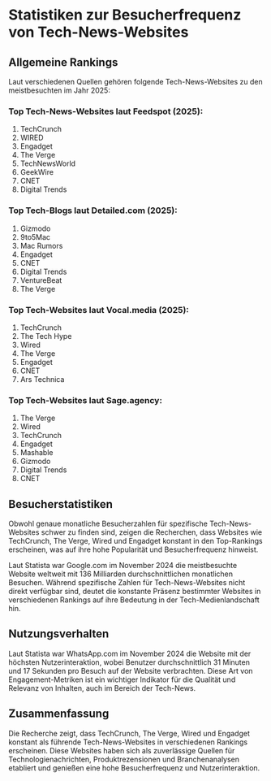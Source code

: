 # Statistiken zur Besucherfrequenz von Tech-News-Websites

## Allgemeine Rankings

Laut verschiedenen Quellen gehören folgende Tech-News-Websites zu den meistbesuchten im Jahr 2025:

### Top Tech-News-Websites laut Feedspot (2025):
1. TechCrunch
2. WIRED
3. Engadget
4. The Verge
5. TechNewsWorld
6. GeekWire
7. CNET
8. Digital Trends

### Top Tech-Blogs laut Detailed.com (2025):
1. Gizmodo
2. 9to5Mac
3. Mac Rumors
4. Engadget
5. CNET
6. Digital Trends
7. VentureBeat
8. The Verge

### Top Tech-Websites laut Vocal.media (2025):
1. TechCrunch
2. The Tech Hype
3. Wired
4. The Verge
5. Engadget
6. CNET
7. Ars Technica

### Top Tech-Websites laut Sage.agency:
1. The Verge
2. Wired
3. TechCrunch
4. Engadget
5. Mashable
6. Gizmodo
7. Digital Trends
8. CNET

## Besucherstatistiken

Obwohl genaue monatliche Besucherzahlen für spezifische Tech-News-Websites schwer zu finden sind, zeigen die Recherchen, dass Websites wie TechCrunch, The Verge, Wired und Engadget konstant in den Top-Rankings erscheinen, was auf ihre hohe Popularität und Besucherfrequenz hinweist.

Laut Statista war Google.com im November 2024 die meistbesuchte Website weltweit mit 136 Milliarden durchschnittlichen monatlichen Besuchen. Während spezifische Zahlen für Tech-News-Websites nicht direkt verfügbar sind, deutet die konstante Präsenz bestimmter Websites in verschiedenen Rankings auf ihre Bedeutung in der Tech-Medienlandschaft hin.

## Nutzungsverhalten

Laut Statista war WhatsApp.com im November 2024 die Website mit der höchsten Nutzerinteraktion, wobei Benutzer durchschnittlich 31 Minuten und 17 Sekunden pro Besuch auf der Website verbrachten. Diese Art von Engagement-Metriken ist ein wichtiger Indikator für die Qualität und Relevanz von Inhalten, auch im Bereich der Tech-News.

## Zusammenfassung

Die Recherche zeigt, dass TechCrunch, The Verge, Wired und Engadget konstant als führende Tech-News-Websites in verschiedenen Rankings erscheinen. Diese Websites haben sich als zuverlässige Quellen für Technologienachrichten, Produktrezensionen und Branchenanalysen etabliert und genießen eine hohe Besucherfrequenz und Nutzerinteraktion.
